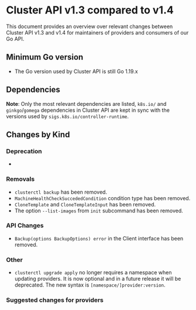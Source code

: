 # Cluster API v1.3 compared to v1.4

This document provides an overview over relevant changes between Cluster API v1.3 and v1.4 for
maintainers of providers and consumers of our Go API.

## Minimum Go version

* The Go version used by Cluster API is still Go 1.19.x

## Dependencies

**Note**: Only the most relevant dependencies are listed, `k8s.io/` and `ginkgo`/`gomega` dependencies in Cluster API are kept in sync with the versions used by `sigs.k8s.io/controller-runtime`.


## Changes by Kind

### Deprecation

-

### Removals

- `clusterctl backup` has been removed.
- `MachineHealthCheckSuccededCondition` condition type has been removed.
- `CloneTemplate` and `CloneTemplateInput` has been removed.
- The option `--list-images` from `init` subcommand has been removed.

### API Changes

- `Backup(options BackupOptions) error` in the Client interface has been removed.

### Other

- `clusterctl upgrade apply` no longer requires a namespace when updating providers. It is now optional and in a future release it will be deprecated. The new syntax is `[namespace/]provider:version`.

### Suggested changes for providers
